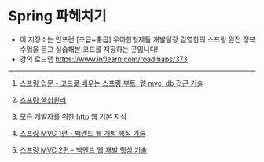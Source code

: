 # Spring 파헤치기
-  이 저장소는 인프런 [초급~중급] 우아한형제들 개발팀장 김영한의 스프링 완전 정복 수업을 듣고 실습해본 코드를 저장하는 곳입니다!
-  강의 로드맵 https://www.inflearn.com/roadmaps/373
---------------
1. [스프링 입문 - 코드로 배우는 스프링 부트, 웹 mvc, db 접근 기술](https://github.com/ssj9398/SpringPractice/tree/main/hello-spring)

2. [스프링 핵심원리]()

3. [모든 개발자를 위한 http 웹 기본 지식]()

4. [스프링 MVC 1편 - 백엔드 웹 개발 핵심 기술]()

5. [스프링 MVC 2편 - 백엔드 웹 개발 핵심 기술]()